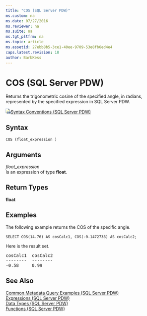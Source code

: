 ```yaml
---
title: "COS (SQL Server PDW)"
ms.custom: na
ms.date: 07/27/2016
ms.reviewer: na
ms.suite: na
ms.tgt_pltfrm: na
ms.topic: article
ms.assetid: 27ebb8b5-3ce1-40ee-9709-53e8fb6ed4e4
caps.latest.revision: 18
author: BarbKess
---
```

# COS (SQL Server PDW)
Returns the trigonometric cosine of the specified angle, in radians, represented by the specified expression in SQL Server PDW.  
  
![Topic link icon](../../mpp/sqlpdw/media/Topic_Link.gif "Topic_Link")[Syntax Conventions &#40;SQL Server PDW&#41;](../../mpp/sqlpdw/syntax-conventions-sql-server-pdw.md)  
  
## Syntax  
  
```  
COS (float_expression )  
```  
  
## Arguments  
*float_expression*  
Is an expression of type **float**.  
  
## Return Types  
**float**  
  
## Examples  
The following example returns the COS of the specific angle.  
  
```  
SELECT COS(14.76) AS cosCalc1, COS(-0.1472738) AS cosCalc2;  
```  
  
Here is the result set.  
  
<pre>cosCalc1  cosCalc2  
--------  --------  
-0.58     0.99</pre>  
  
## See Also  
[Common Metadata Query Examples &#40;SQL Server PDW&#41;](../../mpp/sqlpdw/common-metadata-query-examples-sql-server-pdw.md)  
[Expressions &#40;SQL Server PDW&#41;](../../mpp/sqlpdw/expressions-sql-server-pdw.md)  
[Data Types &#40;SQL Server PDW&#41;](../../mpp/sqlpdw/data-types-sql-server-pdw.md)  
[Functions &#40;SQL Server PDW&#41;](../../mpp/sqlpdw/functions-sql-server-pdw.md)  
  
